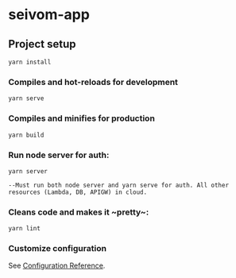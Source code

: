# seivom-app

## Project setup

```
yarn install
```

### Compiles and hot-reloads for development

```
yarn serve
```

### Compiles and minifies for production

```
yarn build
```

### Run node server for auth:

```
yarn server

--Must run both node server and yarn serve for auth. All other resources (Lambda, DB, APIGW) in cloud.

```

### Cleans code and makes it ~pretty~:

```
yarn lint
```

### Customize configuration

See [Configuration Reference](https://cli.vuejs.org/config/).
